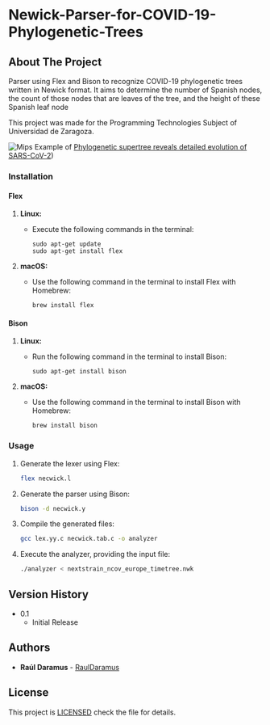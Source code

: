 
# Newick-Parser-for-COVID-19-Phylogenetic-Trees
## About The Project
Parser using Flex and Bison to recognize COVID-19 phylogenetic trees written in Newick format. It aims to determine the number of Spanish nodes, the count of those nodes that are leaves of the tree, and the height of these Spanish leaf node

This project was made for the Programming Technologies Subject of Universidad de Zaragoza.


![Mips](./mips.png)
Example of [Phylogenetic supertree reveals detailed evolution of SARS-CoV-2](https://www.nature.com/articles/s41598-020-79484-8))

### Installation


#### Flex

1. **Linux:**
   - Execute the following commands in the terminal:
     ```
     sudo apt-get update
     sudo apt-get install flex
     ```

2. **macOS:**
   - Use the following command in the terminal to install Flex with Homebrew:
     ```
     brew install flex
     ```

#### Bison

1. **Linux:**
   - Run the following command in the terminal to install Bison:
     ```
     sudo apt-get install bison
     ```

2. **macOS:**
   - Use the following command in the terminal to install Bison with Homebrew:
     ```
     brew install bison
     ```


### Usage 
1. Generate the lexer using Flex:
   ```bash
   flex necwick.l
   ```
2. Generate the parser using Bison:
    ```bash
   bison -d necwick.y
   ```
3. Compile the generated files:
   ```bash
   gcc lex.yy.c necwick.tab.c -o analyzer
   ```
4. Execute the analyzer, providing the input file:
   ```bash
   ./analyzer < nextstrain_ncov_europe_timetree.nwk
   ```



## Version History 

* 0.1
    * Initial Release

## Authors 

* **Raúl Daramus** - [RaulDaramus](https://github.com/RaulDaramus)

## License

This project is [LICENSED](LICENSE) check the file for details.

